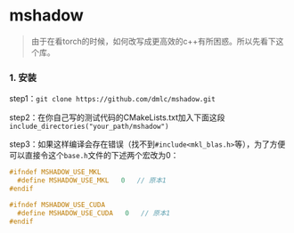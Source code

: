 # mshadow

> 由于在看torch的时候，如何改写成更高效的c++有所困惑。所以先看下这个库。

### 1. 安装

step1：`git clone https://github.com/dmlc/mshadow.git`

step2：在你自己写的测试代码的CMakeLists.txt加入下面这段`include_directories("your_path/mshadow")`

step3：如果这样编译会存在错误（找不到`#include<mkl_blas.h>`等），为了方便可以直接令这个`base.h`文件的下述两个宏改为0：

```cpp
#ifndef MSHADOW_USE_MKL
  #define MSHADOW_USE_MKL   0   // 原本1
#endif

#ifndef MSHADOW_USE_CUDA
  #define MSHADOW_USE_CUDA   0   // 原本1
#endif
```


